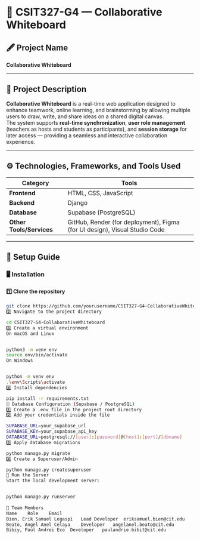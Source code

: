# 🧠 CSIT327-G4 — Collaborative Whiteboard

## 🖋️ Project Name
**Collaborative Whiteboard**

---

## 📖 Project Description
**Collaborative Whiteboard** is a real-time web application designed to enhance teamwork, online learning, and brainstorming by allowing multiple users to draw, write, and share ideas on a shared digital canvas.  
The system supports **real-time synchronization**, **user role management** (teachers as hosts and students as participants), and **session storage** for later access — providing a seamless and interactive collaboration experience.

---

## ⚙️ Technologies, Frameworks, and Tools Used

| Category | Tools |
|-----------|-------|
| **Frontend** | HTML, CSS, JavaScript |
| **Backend** | Django |
| **Database** | Supabase (PostgreSQL) |
| **Other Tools/Services** | GitHub, Render (for deployment), Figma (for UI design), Visual Studio Code |

---

## 🧩 Setup Guide

### 🖥️ Installation

#### 1️⃣ Clone the repository
```bash
git clone https://github.com/yourusername/CSIT327-G4-CollaborativeWhiteboard.git
2️⃣ Navigate to the project directory

cd CSIT327-G4-CollaborativeWhiteboard
3️⃣ Create a virtual environment
On macOS and Linux


python3 -m venv env
source env/bin/activate
On Windows


python -m venv env
.\env\Scripts\activate
4️⃣ Install dependencies

pip install -r requirements.txt
🗄️ Database Configuration (Supabase / PostgreSQL)
1️⃣ Create a .env file in the project root directory
2️⃣ Add your credentials inside the file

SUPABASE_URL=your_supabase_url
SUPABASE_KEY=your_supabase_api_key
DATABASE_URL=postgresql://[user]:[password]@[host]:[port]/[dbname]
3️⃣ Apply database migrations

python manage.py migrate
4️⃣ Create a Superuser/Admin

python manage.py createsuperuser
🚀 Run the Server
Start the local development server:


python manage.py runserver
 
👥 Team Members
Name	Role	Email
Bien, Erik Samuel Legaspi	Lead Developer	eriksamuel.bien@cit.edu
Beato, Angel Anel Celaya	Developer	angelanel.beato@cit.edu
Bibiy, Paul Andrei Eco	Developer	paulandrie.bibit@cit.edu